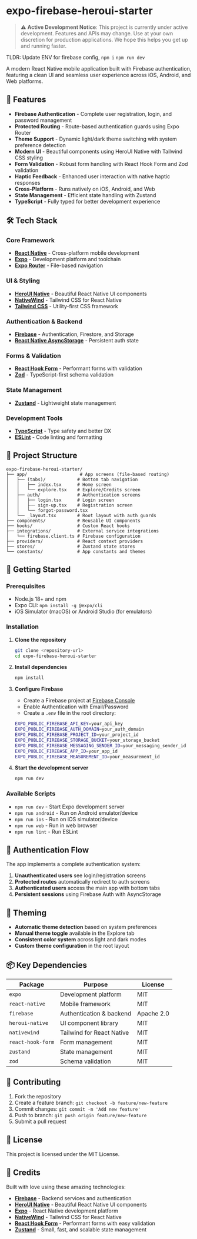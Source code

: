 # expo-firebase-heroui-starter

> ⚠️ **Active Development Notice**: This project is currently under active development. Features and APIs may change. Use at your own discretion for production applications. We hope this helps you get up and running faster.

TLDR: Update ENV for firebase config, `npm i` `npm run dev`

A modern React Native mobile application built with Firebase authentication, featuring a clean UI and seamless user experience across iOS, Android, and Web platforms.

## 🚀 Features

- **Firebase Authentication** - Complete user registration, login, and password management
- **Protected Routing** - Route-based authentication guards using Expo Router
- **Theme Support** - Dynamic light/dark theme switching with system preference detection
- **Modern UI** - Beautiful components using HeroUI Native with Tailwind CSS styling
- **Form Validation** - Robust form handling with React Hook Form and Zod validation
- **Haptic Feedback** - Enhanced user interaction with native haptic responses
- **Cross-Platform** - Runs natively on iOS, Android, and Web
- **State Management** - Efficient state handling with Zustand
- **TypeScript** - Fully typed for better development experience

## 🛠️ Tech Stack

### Core Framework

- **[React Native](https://reactnative.dev/)** - Cross-platform mobile development
- **[Expo](https://expo.dev/)** - Development platform and toolchain
- **[Expo Router](https://docs.expo.dev/router/introduction/)** - File-based navigation

### UI & Styling

- **[HeroUI Native](https://github.com/heroui-inc/heroui-native)** - Beautiful React Native UI components
- **[NativeWind](https://www.nativewind.dev/)** - Tailwind CSS for React Native
- **[Tailwind CSS](https://tailwindcss.com/)** - Utility-first CSS framework

### Authentication & Backend

- **[Firebase](https://firebase.google.com/)** - Authentication, Firestore, and Storage
- **[React Native AsyncStorage](https://github.com/react-native-async-storage/async-storage)** - Persistent auth state

### Forms & Validation

- **[React Hook Form](https://react-hook-form.com/)** - Performant forms with validation
- **[Zod](https://zod.dev/)** - TypeScript-first schema validation

### State Management

- **[Zustand](https://zustand.surge.sh/)** - Lightweight state management

### Development Tools

- **[TypeScript](https://www.typescriptlang.org/)** - Type safety and better DX
- **[ESLint](https://eslint.org/)** - Code linting and formatting

## 📱 Project Structure

```
expo-firebase-heroui-starter/
├── app/                    # App screens (file-based routing)
│   ├── (tabs)/            # Bottom tab navigation
│   │   ├── index.tsx      # Home screen
│   │   └── explore.tsx    # Explore/Credits screen
│   ├── auth/              # Authentication screens
│   │   ├── login.tsx      # Login screen
│   │   ├── sign-up.tsx    # Registration screen
│   │   └── forgot-password.tsx
│   └── _layout.tsx        # Root layout with auth guards
├── components/            # Reusable UI components
├── hooks/                 # Custom React hooks
├── integrations/          # External service integrations
│   └── firebase.client.ts # Firebase configuration
├── providers/             # React context providers
├── stores/                # Zustand state stores
└── constants/             # App constants and themes
```

## 🚦 Getting Started

### Prerequisites

- Node.js 18+ and npm
- Expo CLI: `npm install -g @expo/cli`
- iOS Simulator (macOS) or Android Studio (for emulators)

### Installation

1. **Clone the repository**

   ```bash
   git clone <repository-url>
   cd expo-firebase-heroui-starter
   ```

2. **Install dependencies**

   ```bash
   npm install
   ```

3. **Configure Firebase**

   - Create a Firebase project at [Firebase Console](https://console.firebase.google.com/)
   - Enable Authentication with Email/Password
   - Create a `.env` file in the root directory:

   ```bash
   EXPO_PUBLIC_FIREBASE_API_KEY=your_api_key
   EXPO_PUBLIC_FIREBASE_AUTH_DOMAIN=your_auth_domain
   EXPO_PUBLIC_FIREBASE_PROJECT_ID=your_project_id
   EXPO_PUBLIC_FIREBASE_STORAGE_BUCKET=your_storage_bucket
   EXPO_PUBLIC_FIREBASE_MESSAGING_SENDER_ID=your_messaging_sender_id
   EXPO_PUBLIC_FIREBASE_APP_ID=your_app_id
   EXPO_PUBLIC_FIREBASE_MEASUREMENT_ID=your_measurement_id
   ```

4. **Start the development server**
   ```bash
   npm run dev
   ```

### Available Scripts

- `npm run dev` - Start Expo development server
- `npm run android` - Run on Android emulator/device
- `npm run ios` - Run on iOS simulator/device
- `npm run web` - Run in web browser
- `npm run lint` - Run ESLint

## 🔐 Authentication Flow

The app implements a complete authentication system:

1. **Unauthenticated users** see login/registration screens
2. **Protected routes** automatically redirect to auth screens
3. **Authenticated users** access the main app with bottom tabs
4. **Persistent sessions** using Firebase Auth with AsyncStorage

## 🎨 Theming

- **Automatic theme detection** based on system preferences
- **Manual theme toggle** available in the Explore tab
- **Consistent color system** across light and dark modes
- **Custom theme configuration** in the root layout

## 📦 Key Dependencies

| Package           | Purpose                   | License    |
| ----------------- | ------------------------- | ---------- |
| `expo`            | Development platform      | MIT        |
| `react-native`    | Mobile framework          | MIT        |
| `firebase`        | Authentication & backend  | Apache 2.0 |
| `heroui-native`   | UI component library      | MIT        |
| `nativewind`      | Tailwind for React Native | MIT        |
| `react-hook-form` | Form management           | MIT        |
| `zustand`         | State management          | MIT        |
| `zod`             | Schema validation         | MIT        |

## 🤝 Contributing

1. Fork the repository
2. Create a feature branch: `git checkout -b feature/new-feature`
3. Commit changes: `git commit -m 'Add new feature'`
4. Push to branch: `git push origin feature/new-feature`
5. Submit a pull request

## 📄 License

This project is licensed under the MIT License.

## 🙏 Credits

Built with love using these amazing technologies:

- **[Firebase](https://firebase.google.com/)** - Backend services and authentication
- **[HeroUI Native](https://github.com/heroui-inc/heroui-native)** - Beautiful React Native UI components
- **[Expo](https://expo.dev/)** - React Native development platform
- **[NativeWind](https://www.nativewind.dev/)** - Tailwind CSS for React Native
- **[React Hook Form](https://react-hook-form.com/)** - Performant forms with easy validation
- **[Zustand](https://zustand.surge.sh/)** - Small, fast, and scalable state management
